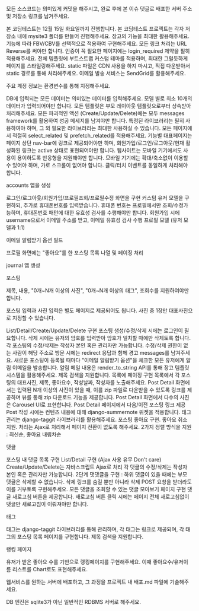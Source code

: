 모든 소스코드는 의미있게 커밋을 해주시고, 완료 후에 본 이슈 댓글로 배포한 서버 주소 및 저장소 링크를 남겨주세요.

본 코딩테스트는 12월 15일 화요일까지 진행합니다.
본 코딩테스트 프로젝트는 각자 저장소 내에 mysite3 폴더를 만들어 진행해주세요.
장고의 기능을 최대한 활용해주세요.
기능에 따라 FBV/CBV를 선택적으로 적용하여 구현해주세요.
모든 링크 처리는 URL Reverse를 써야만 합니다.
인증이 꼭 필요한 페이지에는 login_required 제약을 필히 적용해주세요.
전체 템플릿에 부트스트랩 커스텀 테마를 적용하며, 최대한 그럴듯하게 페이지를 스타일링해주세요.
static 파일은 CDN 사용을 하지 마시고, 직접 다운받아서 static 경로를 통해 처리해주세요.
이메일 발송 서비스는 SendGrid를 활용해주세요.

주요 계정 정보는 환경변수를 통해 지정해주세요.

DB에 입력되는 모든 데이터는 의미있는 데이터를 입력해주세요. 모델 별로 최소 10개의 데이터가 입력되어야만 합니다.
모든 템플릿은 부모 레이아웃 템플릿으로부터 상속받아 처리해주세요.
모든 파괴적인 액션 (Create/Update/Delete)에는 모두 messages framework를 활용하여 성공 메세지를 남겨야만 합니다.
특정된 라이브러리는 필히 사용하여야 하며, 그 외 필요한 라이브러리는 최대한 사용하실 수 있습니다.
모든 페이지에서 적절히 select_related 및 prefetch_related를 적용해주세요.
기능별 대표페이지는 페이지 상단 nav-bar에 링크로 제공되어야만 하며, 회원가입/로그인/로그아웃/현재 활성화된 링크는 active 상태로 표현되어야만 합니다.
웹사이트는 모바일 기기에서도 사용이 용이하도록 반응형을 지원해야만 합니다. 모바일 기기에는 확대/축소없이 이용할 수 있어야 하며, 가로 스크롤이 없어야 합니다. 클릭/터치 이벤트를 동일하게 처리해야 합니다.

accounts 앱을 생성

로그인/로그아웃/회원가입/프로필조회/프로필수정 화면을 구현
커스텀 유저 모델을 구현하되, 추가로 휴대폰번호를 입력받습니다. 휴대폰 번호는 프로필에서만 조회/수정가능하며, 휴대폰번호 패턴에 대한 유효성 검사를 수행해야만 합니다.
회원가입 시에 username으로서 이메일 주소를 받고, 이메일 유효성 검사 수행
프로필 모델 (유저 모델과 1:1)

이메일 알림받기 옵션 필드

프로필 화면에는 "좋아요"를 한 포스팅 목록 나열 및 페이징 처리

journal 앱 생성

포스팅

제목, 내용, "0개~N개 이상의 사진", "0개~N개 이상의 태그", 조회수를 지원하여야만 합니다.

포스팅 입력과 사진 입력은 별도 페이지로 제공되어도 됩니다.
사진 중 1장만 대표사진으로 지정할 수 있습니다.

List/Detail/Create/Update/Delete 구현
포스팅 생성/수정/삭제 시에는 로그인이 필요합니다. 삭제 시에는 유저의 암호를 입력받아 암호가 일치할 때에만 삭제토록 합니다.
각 포스팅의 수정/삭제는 작성자 본인 혹은 관리자만 가능합니다. 수정/삭제 권한이 없는 사람이 해당 주소로 방문 시에는 redirect 응답과 함께 경고 messages를 남겨주세요.
새로운 포스팅이 등록될 때마다 "이메일 알림받기 옵션"을 체크한 모든 유저에게 알림 이메일을 발송합니다. 알림 메일 내용은 render_to_string API를 통해 장고 템플릿 시스템을 활용해주세요.
제목 검색을 지원합니다.
목록에 페이징 구현
목록에서 각 포스팅의 대표사진, 제목, 좋아요수, 작성날짜, 작성자를 노출해주세요.
Post Detail 화면에서는 입력된 N개 이상의 사진이 있을 때, 이를 zip 파일로 다운받을 수 있도록 링크를 제공하며 뷰를 통해 zip 다운로드 기능을 제공합니다.
Post Detail 화면에서 다수의 사진은 Carousel UI로 표현합니다.
Post Detail 페이지에서 다음/이전 포스팅 링크 제공
Post 작성 시에는 컨텐츠 내용에 대해 django-summernote 위젯을 적용합니다.
태그 관리는 django-taggit 라이브러리를 활용해주세요.
포스팅 좋아요 구현. 좋아요 취소 지원. 처리는 Ajax로 처리해서 페이지 전환이 없도록 해주세요.
2가지 정렬 방식을 지원 : 최신순, 좋아요 내림차순

댓글

포스팅 내 댓글 목록 구현
List/Detail 구현 (Ajax 사용 유무 Don't care)
Create/Update/Delete는 자바스크립트 Ajax로 처리
각 댓글의 수정/삭제는 작성자 본인 혹은 관리자만 가능합니다.
2단계 댓댓글을 구현 : 하위 댓글이 있을 때에는 부모 댓글은 삭제할 수 없습니다. 삭제 링크를 숨길 뿐만 아니라 삭제 POST 요청을 받더라도 이를 거부토록 구현해주세요.
모든 댓글을 조회할 수 있는 댓글 모아보기 페이지 구현
댓글 새로고침 버튼을 제공합니다. 새로고침 버튼 클릭 시에는 페이지 전체 새로고침없이 댓글만 새로고침이 이뤄져야만 합니다.

태그

태그는 django-taggit 라이브러리를 통해 관리하며, 각 태그는 링크로 제공되며, 각 태그의 포스팅 목록 페이지를 구현합니다. 제목 검색을 지원합니다.

랭킹 페이지

유저가 받은 좋아요 수를 기반으로 랭킹페이지를 구현해주세요. 이때 좋아요수/유저이름 리스트를 Chart로도 표현해주세요.

웹서비스를 원하는 서버에 배포하고, 그 과정을 프로젝트 내 배포.md 파일에 기술해주세요.

DB 엔진은 sqlite3가 아닌 일반적인 RDBMS 서버로 해주세요.

